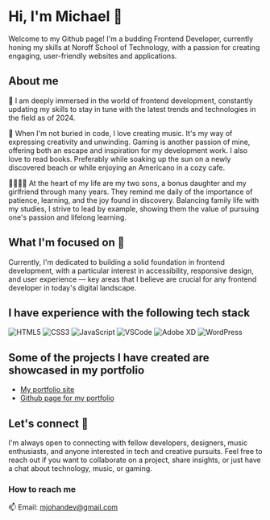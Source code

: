 # Hi, I'm Michael 👋

Welcome to my Github page! I'm a budding Frontend Developer, currently honing my skills at Noroff School of Technology, with a passion for creating engaging, user-friendly websites and applications.

## About me

🌱 I am deeply immersed in the world of frontend development, constantly updating my skills to stay in tune with the latest trends and technologies in the field as of 2024.

🎵 When I'm not buried in code, I love creating music. It's my way of expressing creativity and unwinding. Gaming is another passion of mine, offering both an escape and inspiration for my development work. I also love to read books. Preferably while soaking up the sun on a newly discovered beach or while enjoying an Americano in a cozy cafe.

👨‍👩‍👧‍👦 At the heart of my life are my two sons, a bonus daughter and my girlfriend through many years. They remind me daily of the importance of patience, learning, and the joy found in discovery. Balancing family life with my studies, I strive to lead by example, showing them the value of pursuing one's passion and lifelong learning.

## What I'm focused on 🔎

Currently, I'm dedicated to building a solid foundation in frontend development, with a particular interest in accessibility, responsive design, and user experience — key areas that I believe are crucial for any frontend developer in today's digital landscape.

## I have experience with the following tech stack

<p>
  <p>
  <img alt="HTML5" src="https://img.shields.io/badge/HTML5-E34F26?style=flat-square&logo=html5&logoColor=white" />
  <img alt="CSS3" src="https://img.shields.io/badge/CSS3-1572B6?style=flat-square&logo=css3&logoColor=white" />
  <img alt="JavaScript" src="https://img.shields.io/badge/JavaScript-F7DF1E?style=flat-square&logo=javascript&logoColor=black" />
  <img alt="VSCode" src="https://img.shields.io/badge/VSCode-007ACC?style=flat-square&logo=visual-studio-code&logoColor=white" />
  <img alt="Adobe XD" src="https://img.shields.io/badge/Adobe%20XD-FF61F6?style=flat-square&logo=adobexd&logoColor=white" />
  <img alt="WordPress" src="https://img.shields.io/badge/WordPress-21759B?style=flat-square&logo=wordpress&logoColor=white" />
</p>

## Some of the projects I have created are showcased in my portfolio

- [My portfolio site](https://michaelknudsen.netlify.app/)
- [Github page for my portfolio](https://github.com/mjohank/Portfolio)

## Let's connect 🤝

I'm always open to connecting with fellow developers, designers, music enthusiasts, and anyone interested in tech and creative pursuits. Feel free to reach out if you want to collaborate on a project, share insights, or just have a chat about technology, music, or gaming.

### How to reach me

📫 Email: mjohandev@gmail.com
